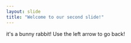 ```yaml
---
layout: slide
title: "Welcome to our second slide!"
---
```

it's a bunny rabbit!
Use the left arrow to go back!
